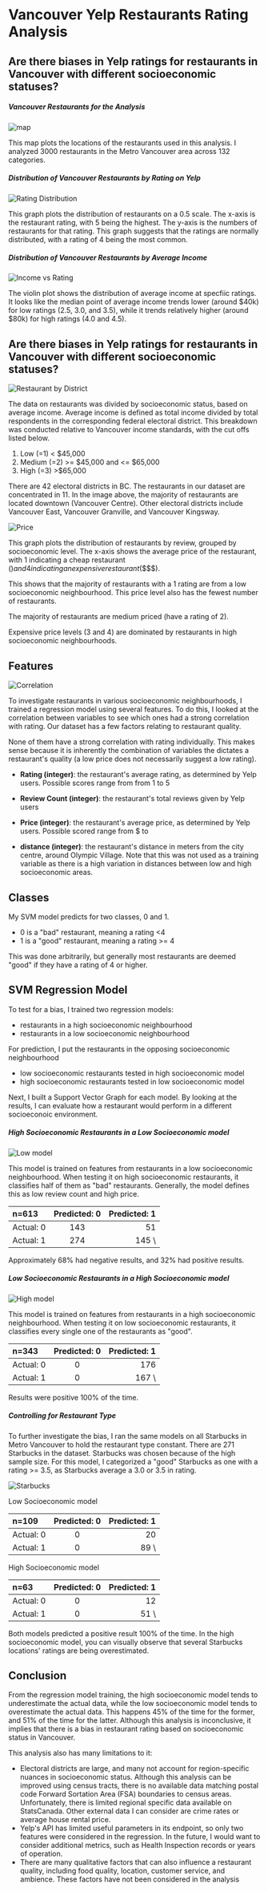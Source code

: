# Vancouver Yelp Restaurants Rating Analysis




## Are there biases in Yelp ratings for restaurants in Vancouver with different socioeconomic statuses?

##### Vancouver Restaurants for the Analysis

![map](Figure_1.png)

This map plots the locations of the restaurants used in this analysis. I analyzed 3000 restaurants in the Metro Vancouver area across 132 categories.

##### Distribution of Vancouver Restaurants by Rating on Yelp

![Rating Distribution](Figure_4.png)

This graph plots the distribution of restaurants on a 0.5 scale. The x-axis is the restaurant rating, with 5 being the highest. The y-axis is the numbers of restaurants for that rating. This graph suggests that the ratings are normally distributed, with a rating of 4 being the most common.

##### Distribution of Vancouver Restaurants by Average Income

![Income vs Rating](Figure_8.png)

The violin plot shows the distribution of average income at specfiic ratings. It looks like the median point of average income trends lower (around $40k) for low ratings (2.5, 3.0, and 3.5), while it trends relatively higher (around $80k) for high ratings (4.0 and 4.5).



## Are there biases in Yelp ratings for restaurants in Vancouver with different socioeconomic statuses?

![Restaurant by District](Figure_3.png)

The data on restaurants was divided by socioeconomic status, based on average income. Average income is defined as total income divided by total respondents in the corresponding federal electoral district. This breakdown was conducted relative to Vancouver income standards, with the cut offs listed below.

1. Low (=1) < $45,000
2. Medium (=2) >= $45,000 and <= $65,000
3. High (=3) >$65,000

There are 42 electoral districts in BC. The restaurants in our dataset are concentrated in 11. In the image above, the majority of restaurants are located downtown (Vancouver Centre). Other electoral districts include Vancouver East, Vancouver Granville, and Vancouver Kingsway.

![Price](Figure_9.png)

This graph plots the distribution of restaurants by review, grouped by socioeconomic level. The x-axis shows the average price of the restaurant, with 1 indicating a cheap restaurant ($) and 4 indicating an expensive restaurant ($$$$). 

This shows that the majority of restaurants with a 1 rating are from a low socioeconomic neighbourhood. This price level also has the fewest number of restaurants. 

The majority of restaurants are medium priced (have a rating of 2). 

Expensive price levels (3 and 4) are dominated by restaurants in high socioeconomic neighbourhoods. 


## Features

![Correlation](Figure_2.png)

To investigate restaurants in various socioeconomic neighbourhoods, I trained a regression model using several features. To do this, I looked at the correlation between variables to see which ones had a strong correlation with rating. Our dataset has a few factors relating to restaurant quality. 

None of them have a strong correlation with rating individually. This makes sense because it is inherently the combination of variables the dictates a restaurant's quality (a low price does not necessarily suggest a low rating). 

- **Rating (integer)**: the restaurant's average rating, as determined by Yelp users. Possible scores range from from 1 to 5

- **Review Count (integer)**: the restaurant's total reviews given by Yelp users

- **Price (integer)**: the restaurant's average price, as determined by Yelp users. Possible scored range from $ to $$$$

- **distance (integer)**: the restaurant's distance in meters from the city centre, around Olympic Village. Note that this was not used as a training variable as there is a high variation in distances between low and high socioeconomic areas.



## Classes

My SVM model predicts for two classes, 0 and 1.

- 0 is a "bad" restaurant, meaning a rating <4
- 1 is a "good" restaurant, meaning a rating >= 4

This was done arbitrarily, but generally most restaurants are deemed "good" if they have a rating of 4 or higher.



## SVM Regression Model


To test for a bias, I trained two regression models:
- restaurants in a high socioeconomic neighbourhood
- restaurants in a low socioeconomic neighbourhood

For prediction, I put the restaurants in the opposing socioeconomic neighbourhood
- low socioeconomic restaurants tested in high socioeconomic model
- high socioeconomic restaurants tested in low socioeconomic model

Next, I built a Support Vector Graph for each model. By looking at the results, I can evaluate how a restaurant would perform in a different socioeconoic environment.


##### High Socioeconomic Restaurants in a Low Socioeconomic model

![Low model](Figure_10.png)

This model is trained on features from restaurants in a low socioeconomic neighbourhood. When testing it on high socioeconomic restaurants, it classifies half of them as "bad" restaurants. Generally, the model defines this as low review count and high price.

| n=613       | Predicted: 0 | Predicted: 1 |
| :---------- | :----------: | -----------: |
|  Actual: 0  | 143          | 51           |
|  Actual: 1  | 274          | 145       \  |

Approximately 68% had negative results, and 32% had positive results.


##### Low Socioeconomic Restaurants in a High Socioeconomic model

![High model](Figure_11.png)

This model is trained on features from restaurants in a high socioeconomic neighbourhood. When testing it on low socioeconomic restaurants, it classifies every single one of the restaurants as "good".

| n=343       | Predicted: 0 | Predicted: 1 |
| :---------- | :----------: | -----------: |
|  Actual: 0  | 0            | 176          |
|  Actual: 1  | 0            | 167       \  |

Results were positive 100% of the time.

##### Controlling for Restaurant Type

To further investigate the bias, I ran the same models on all Starbucks in Metro Vancouver to hold the restaurant type constant. There are 271 Starbucks in the dataset. Starbucks was chosen because of the high sample size. For this model, I categorized a "good" Starbucks as one with a rating >= 3.5, as Starbucks average a 3.0 or 3.5 in rating.

![Starbucks](Figure_13.png)

Low Socioeconomic model

| n=109       | Predicted: 0 | Predicted: 1 |
| :---------- | :----------: | -----------: |
|  Actual: 0  | 0            | 20           |
|  Actual: 1  | 0            | 89        \  |

High Socioeconomic model

| n=63        | Predicted: 0 | Predicted: 1 |
| :---------- | :----------: | -----------: |
|  Actual: 0  | 0            | 12           |
|  Actual: 1  | 0            | 51        \  |

Both models predicted a positive result 100% of the time. In the high socioeconomic model, you can visually observe that several Starbucks locations' ratings are being overestimated.


## Conclusion

From the regression model training, the high socioeconomic model tends to underestimate the actual data, while the low socioeconomic model tends to overestimate the actual data. This happens 45% of the time for the former, and 51% of the time for the latter. Although this analysis is inconclusive, it implies that there is a bias in restaurant rating based on socioeconomic status in Vancouver. 

This analysis also has many limitations to it:
- Electoral districts are large, and many not account for region-specific nuances in socioeconomic status. Although this analysis can be improved using census tracts, there is no available data matching postal code Forward Sortation Area (FSA) boundaries to census areas. Unfortunately, there is limited regional specific data available on StatsCanada. Other external data I can consider are crime rates or average house rental price.
- Yelp's API has limited useful parameters in its endpoint, so only two features were considered in the regression. In the future, I would want to consider additional metrics, such as Health Inspection records or years of operation.
- There are many qualitative factors that can also influence a restaurant quality, including food quality, location, customer service, and ambience. These factors have not been considered in the analysis